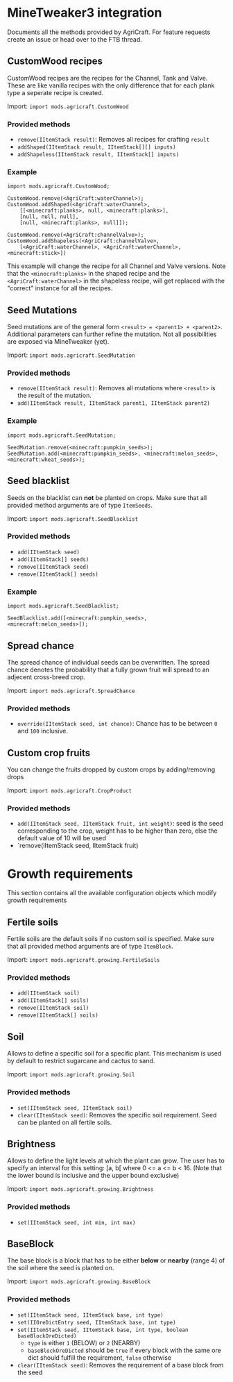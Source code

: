 # MineTweaker3 integration

Documents all the methods provided by AgriCraft. For feature requests create an issue or head over to the FTB thread.


## CustomWood recipes

CustomWood recipes are the recipes for the Channel, Tank and Valve. These are like vanilla recipes with the only difference that for each plank type a seperate recipe is created.

Import: `import mods.agricraft.CustomWood`

### Provided methods 

- `remove(IItemStack result)`: Removes all recipes for crafting `result`
- `addShaped(IItemStack result, IItemStack[][] inputs)`
- `addShapeless(IItemStack result, IItemStack[] inputs)`

### Example

    import mods.agricraft.CustomWood;

    CustomWood.remove(<AgriCraft:waterChannel>);
    CustomWood.addShaped(<AgriCraft:waterChannel>,
        [[<minecraft:planks>, null, <minecraft:planks>],
        [null, null, null],
        [null, <minecraft:planks>, null]]);

    CustomWood.remove(<AgriCraft:channelValve>);
    CustomWood.addShapeless(<AgriCraft:channelValve>,
        [<AgriCraft:waterChannel>, <AgriCraft:waterChannel>, <minecraft:stick>])

This example will change the recipe for all Channel and Valve versions. Note that the `<minecraft:planks>` in the shaped recipe and the `<AgriCraft:waterChannel>` in the shapeless recipe, will get replaced with the "correct" instance for all the recipes.

## Seed Mutations

Seed mutations are of the general form `<result> = <parent1> + <parent2>`. Additional parameters can further refine the mutation. Not all possibilities are exposed via MineTweaker (yet).

Import: `import mods.agricraft.SeedMutation`

### Provided methods

- `remove(IItemStack result)`: Removes all mutations where `<result>` is the result of the mutation.
- `add(IItemStack result, IItemStack parent1, IItemStack parent2)`

### Example

    import mods.agricraft.SeedMutation;

    SeedMutation.remove(<minecraft:pumpkin_seeds>);
    SeedMutation.add(<minecraft:pumpkin_seeds>, <minecraft:melon_seeds>, <minecraft:wheat_seeds>);


## Seed blacklist

Seeds on the blacklist can **not** be planted on crops. Make sure that all provided method arguments 
are of type `ItemSeeds`.

Import: `import mods.agricraft.SeedBlacklist`

### Provided methods

- `add(IItemStack seed)`
- `add(IItemStack[] seeds)`
- `remove(IItemStack seed)`
- `remove(IItemStack[] seeds)`

### Example

    import mods.agricraft.SeedBlacklist;

    SeedBlacklist.add([<minecraft:pumpkin_seeds>, <minecraft:melon_seeds>]);

## Spread chance

The spread chance of individual seeds can be overwritten. The spread chance denotes the probability that a fully grown fruit will spread to an adjecent cross-breed crop.

Import: `import mods.agricraft.SpreadChance`

### Provided methods

- `override(IItemStack seed, int chance)`: Chance has to be between `0` and `100` inclusive.


## Custom crop fruits

You can change the fruits dropped by custom crops by adding/removing drops

Import: `import mods.agricraft.CropProduct`

### Provided methods

- `add(IItemStack seed, IItemStack fruit, int weight)`: seed is the seed corresponding to the crop, weight has to be higher than zero, else the default value of 10 will be used
- `remove(IItemStack seed, IItemStack fruit)

# Growth requirements

This section contains all the available configuration objects which modify growth requirements

## Fertile soils

Fertile soils are the default soils if no custom soil is specified. Make sure that all provided
method arguments are of type `ItemBlock`.

Import: `import mods.agricraft.growing.FertileSoils`

### Provided methods

- `add(IItemStack soil)`
- `add(IItemStack[] soils)`
- `remove(IItemStack soil)`
- `remove(IItemStack[] soils)`


## Soil

Allows to define a specific soil for a specific plant. This mechanism is used by default to restrict sugarcane and cactus to sand.

Import: `import mods.agricraft.growing.Soil`

### Provided methods

- `set(IItemStack seed, IItemStack soil)`
- `clear(IItemStack seed)`: Removes the specific soil requirement. Seed can be planted on all fertile soils.


## Brightness

Allows to define the light levels at which the plant can grow. The user has to specify an interval for this setting: [a, b[ where 0 <= a <= b < 16. (Note that the lower bound is inclusive and the upper bound exclusive)

Import: `import mods.agricraft.growing.Brightness`

### Provided methods

- `set(IItemStack seed, int min, int max)`


## BaseBlock

The base block is a block that has to be either **below** or **nearby** (range 4) of the soil where the seed is planted on.

Import: `import mods.agricraft.growing.BaseBlock`

### Provided methods
- `set(IItemStack seed, IItemStack base, int type)`
- `set(IIOreDictEntry seed, IItemStack base, int type)`
- `set(IItemStack seed, IItemStack base, int type, boolean baseBlockOreDicted)`
    - `type` is either `1` (BELOW) or `2` (NEARBY)
    - `baseBlockOreDicted` should be `true` if every block with the same ore dict should fulfill the requirement, `false` otherwise
- `clear(IItemStack seed)`: Removes the requirement of a base block from the seed